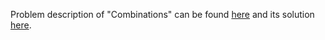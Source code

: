 Problem description of "Combinations" can be found [here](https://leetcode.com/problems/combinations/description/) and its solution [here](https://github.com/aurimas13/Solutions-To-Problems/blob/main/LeetCode/Java%20Solutions/Combinations/combine.java).
